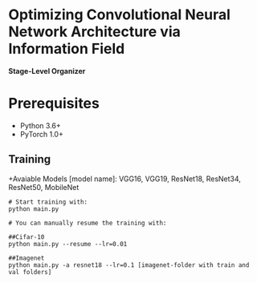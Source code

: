 
# Optimizing Convolutional Neural Network Architecture via Information Field
**Stage-Level Organizer**

# Prerequisites
+ Python 3.6+
+ PyTorch 1.0+


## Training
+Avaiable Models [model name]: VGG16, VGG19, ResNet18, ResNet34, ResNet50, MobileNet
```
# Start training with: 
python main.py

# You can manually resume the training with: 

##Cifar-10
python main.py --resume --lr=0.01

##Imagenet
python main.py -a resnet18 --lr=0.1 [imagenet-folder with train and val folders]

```
